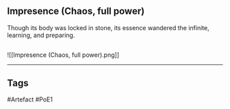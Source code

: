 ## Impresence (Chaos, full power)
Though its body was locked in stone,
its essence wandered the infinite,
learning, and preparing.
##
![[Impresence (Chaos, full power).png]]

---
## Tags
#Artefact
#PoE1